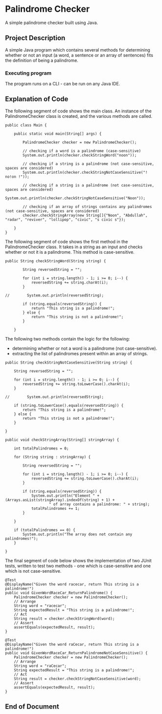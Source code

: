 # Palindrome Checker

A simple palindrome checker built using Java.

## Project Description

A simple Java program which contains several methods for determining whether or not an input (a word, a sentence or an
array of sentences) fits the definition of being a palindrome.

### Executing program

The program runs on a CLI - can be run on any Java IDE.

## Explanation of Code

The following segment of code shows the main class. An instance of the PalindromeChecker class is created, and the
various methods are called.

```
public class Main {

    public static void main(String[] args) {

        PalindromeChecker checker = new PalindromeChecker();

        // checking if a word is a palindrome (case-sensitive)
        System.out.println(checker.checkStringWord("noon"));

        // checking if a string is a palindrome (not case-sensitive, spaces are considered)
        System.out.println(checker.checkStringNotCaseSensitive("! no!on !"));

        // checking if a string is a palindrome (not case-sensitive, spaces are considered)
        System.out.println(checker.checkStringNotCaseSensitive("Noon"));

        // checking if an array of strings contains any palindromes (not case-sensitive, spaces are considered)
        checker.checkStringArray(new String[]{"Noon", "Abdullah", "radar", "reviver", "lollipop", "civic", "s civic s"});

    }
}
```

The following segment of code shows the first method in the PalindromeChecker class. It takes in a string as an input
and checks whether or not it is a palindrome. This method is case-sensitive.

```
public String checkStringWord(String string) {

        String reversedString = "";

        for (int i = string.length() - 1; i >= 0; i--) {
            reversedString += string.charAt(i);
        }

//        System.out.println(reversedString);

        if (string.equals(reversedString)) {
            return "This string is a palindrome!";
        } else {
            return "This string is not a palindrome!";
        }

    }
```

The following two methods contain the logic for the following:

* determining whether or not a word is a palindrome (not case-sensitive).
* extracting the list of palindromes present within an array of strings.

```
public String checkStringNotCaseSensitive(String string) {

    String reversedString = "";

    for (int i = string.length() - 1; i >= 0; i--) {
        reversedString += string.toLowerCase().charAt(i);
    }

//        System.out.println(reversedString);

    if (string.toLowerCase().equals(reversedString)) {
        return "This string is a palindrome!";
    } else {
        return "This string is not a palindrome!";
    }

}

public void checkStringArray(String[] stringArray) {

    int totalPalindromes = 0;

    for (String string : stringArray) {

        String reversedString = "";

        for (int i = string.length() - 1; i >= 0; i--) {
            reversedString += string.toLowerCase().charAt(i);
        }

        if (string.equals(reversedString)) {
            System.out.println("Element " + (Arrays.asList(stringArray).indexOf(string) + 1) +
                    " of array contains a palindrome: " + string);
            totalPalindromes += 1;
        }

    }

    if (totalPalindromes == 0) {
        System.out.println("The array does not contain any palindromes!");
    }

}

```

The final segment of code below shows the implementation of two JUnit tests, written to test two methods - one which is
case-sensitive and one which is not case-sensitive.

```
@Test
@DisplayName("Given the word racecar, return This string is a palindrome!")
public void GivenWordRaceCar_ReturnPalindrome() {
    PalindromeChecker checker = new PalindromeChecker();
    // Arrange
    String word = "racecar";
    String expectedResult = "This string is a palindrome!";
    // Act
    String result = checker.checkStringWord(word);
    // Assert
    assertEquals(expectedResult, result);
}

@Test
@DisplayName("Given the word raCecar, return This string is a palindrome!")
public void GivenWordRaceCar_ReturnPalindromeNotCaseSensitive() {
    PalindromeChecker checker = new PalindromeChecker();
    // Arrange
    String word = "raCecar";
    String expectedResult = "This string is a palindrome!";
    // Act
    String result = checker.checkStringNotCaseSensitive(word);
    // Assert
    assertEquals(expectedResult, result);
}
```

## End of Document

